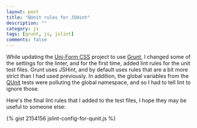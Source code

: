 ```yaml
---
layout: post
title: "QUnit rules for JSHint"
description: ""
category: js
tags: [grunt, js, jslint]
comments: false
---
```


While updating the [Uni-Form CSS][uniform] project to use [Grunt][grunt],
I changed some of the settings for the linter, and for the first time, added
lint rules for the unit test files. Grunt uses JSHint, and by default uses rules
that are a bit more strict than I had used previously. In addition, the global variables from
the [QUnit][qunit] tests were polluting the global namespace, and so I had to tell lint
to ignore those.

Here's the final lint rules that I added to the test files, I hope they may be
useful to someone else:

{% gist 2154156 jslint-config-for-qunit.js %}

[uniform]: http://sprawsm.com/uni-form/
[grunt]: https://github.com/cowboy/grunt
[qunit]: http://qunitjs.com/